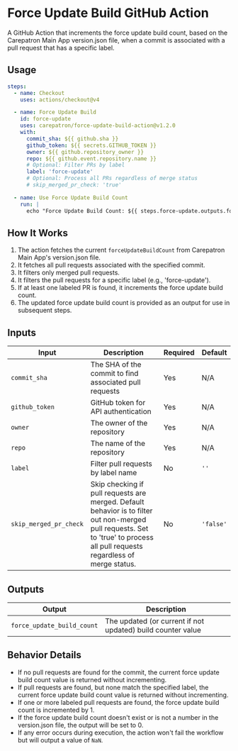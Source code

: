 # Force Update Build GitHub Action

A GitHub Action that increments the force update build count, based on the
Carepatron Main App version.json file, when a commit is associated with a pull
request that has a specific label.

## Usage

```yaml
steps:
  - name: Checkout
    uses: actions/checkout@v4

  - name: Force Update Build
    id: force-update
    uses: carepatron/force-update-build-action@v1.2.0
    with:
      commit_sha: ${{ github.sha }}
      github_token: ${{ secrets.GITHUB_TOKEN }}
      owner: ${{ github.repository_owner }}
      repo: ${{ github.event.repository.name }}
      # Optional: Filter PRs by label
      label: 'force-update'
      # Optional: Process all PRs regardless of merge status
      # skip_merged_pr_check: 'true'

  - name: Use Force Update Build Count
    run: |
      echo "Force Update Build Count: ${{ steps.force-update.outputs.force_update_build_count }}"
```

## How It Works

1. The action fetches the current `forceUpdateBuildCount` from Carepatron Main
   App's version.json file.
2. It fetches all pull requests associated with the specified commit.
3. It filters only merged pull requests.
4. It filters the pull requests for a specific label (e.g., 'force-update').
5. If at least one labeled PR is found, it increments the force update build
   count.
6. The updated force update build count is provided as an output for use in
   subsequent steps.

## Inputs

| Input                  | Description                                                                                                                                                                   | Required | Default   |
| ---------------------- | ----------------------------------------------------------------------------------------------------------------------------------------------------------------------------- | -------- | --------- |
| `commit_sha`           | The SHA of the commit to find associated pull requests                                                                                                                        | Yes      | N/A       |
| `github_token`         | GitHub token for API authentication                                                                                                                                           | Yes      | N/A       |
| `owner`                | The owner of the repository                                                                                                                                                   | Yes      | N/A       |
| `repo`                 | The name of the repository                                                                                                                                                    | Yes      | N/A       |
| `label`                | Filter pull requests by label name                                                                                                                                            | No       | `''`      |
| `skip_merged_pr_check` | Skip checking if pull requests are merged. Default behavior is to filter out non-merged pull requests. Set to 'true' to process all pull requests regardless of merge status. | No       | `'false'` |

## Outputs

| Output                     | Description                                                 |
| -------------------------- | ----------------------------------------------------------- |
| `force_update_build_count` | The updated (or current if not updated) build counter value |

## Behavior Details

- If no pull requests are found for the commit, the current force update build
  count value is returned without incrementing.
- If pull requests are found, but none match the specified label, the current
  force update build count value is returned without incrementing.
- If one or more labeled pull requests are found, the force update build count
  is incremented by 1.
- If the force update build count doesn't exist or is not a number in the
  version.json file, the output will be set to 0.
- If any error occurs during execution, the action won't fail the workflow but
  will output a value of `NaN`.
